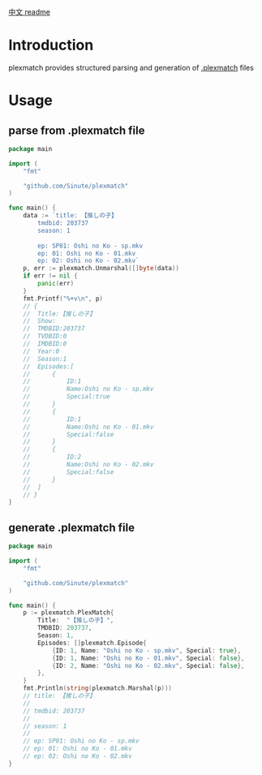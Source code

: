 [中文 readme](README_zh.md) 

# Introduction

plexmatch provides structured parsing and generation of [.plexmatch](https://support.plex.tv/articles/plexmatch/) files

# Usage

## parse from .plexmatch file

```go
package main

import (
	"fmt"

	"github.com/Sinute/plexmatch"
)

func main() {
	data := `title: 【推しの子】
		tmdbid: 203737
		season: 1
		
		ep: SP01: Oshi no Ko - sp.mkv
		ep: 01: Oshi no Ko - 01.mkv
		ep: 02: Oshi no Ko - 02.mkv`
	p, err := plexmatch.Unmarshal([]byte(data))
	if err != nil {
		panic(err)
	}
	fmt.Printf("%+v\n", p)
	// {
	// 	Title:【推しの子】
	// 	Show:
	// 	TMDBID:203737
	// 	TVDBID:0
	// 	IMDBID:0
	// 	Year:0
	// 	Season:1
	// 	Episodes:[
	// 		{
	// 			ID:1
	// 			Name:Oshi no Ko - sp.mkv
	// 			Special:true
	// 		}
	// 		{
	// 			ID:1
	// 			Name:Oshi no Ko - 01.mkv
	// 			Special:false
	// 		}
	// 		{
	// 			ID:2
	// 			Name:Oshi no Ko - 02.mkv
	// 			Special:false
	// 		}
	// 	]
	// }
}

```

## generate .plexmatch file

```go
package main

import (
	"fmt"

	"github.com/Sinute/plexmatch"
)

func main() {
	p := plexmatch.PlexMatch{
		Title:  "【推しの子】",
		TMDBID: 203737,
		Season: 1,
		Episodes: []plexmatch.Episode{
			{ID: 1, Name: "Oshi no Ko - sp.mkv", Special: true},
			{ID: 1, Name: "Oshi no Ko - 01.mkv", Special: false},
			{ID: 2, Name: "Oshi no Ko - 02.mkv", Special: false},
		},
	}
	fmt.Println(string(plexmatch.Marshal(p)))
	// title: 【推しの子】
	//
	// tmdbid: 203737
	//
	// season: 1
	//
	// ep: SP01: Oshi no Ko - sp.mkv
	// ep: 01: Oshi no Ko - 01.mkv
	// ep: 02: Oshi no Ko - 02.mkv
}

```